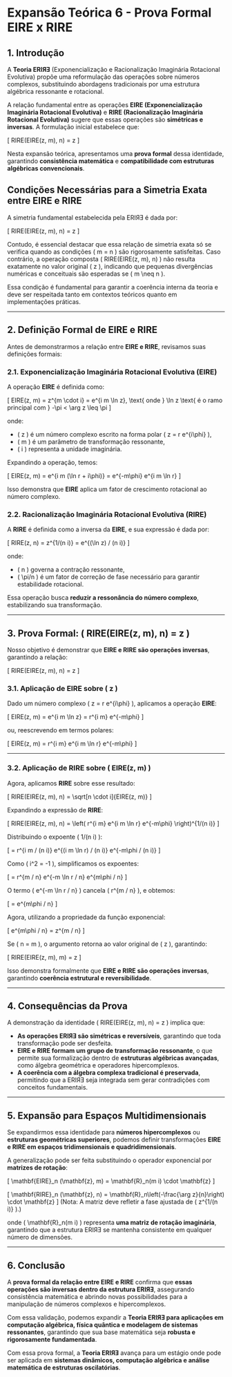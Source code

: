 # **Expansão Teórica 6 - Prova Formal EIRE x RIRE**

## **1. Introdução**
A **Teoria ERIЯƎ** (Exponencialização e Racionalização Imaginária Rotacional Evolutiva) propõe uma reformulação das operações sobre números complexos, substituindo abordagens tradicionais por uma estrutura algébrica ressonante e rotacional.

A relação fundamental entre as operações **EIRE (Exponencialização Imaginária Rotacional Evolutiva)** e **RIRE (Racionalização Imaginária Rotacional Evolutiva)** sugere que essas operações são **simétricas e inversas**. A formulação inicial estabelece que:

\[
RIRE(EIRE(z, m), n) = z
\]

Nesta expansão teórica, apresentamos uma **prova formal** dessa identidade, garantindo **consistência matemática** e **compatibilidade com estruturas algébricas convencionais**.

## Condições Necessárias para a Simetria Exata entre EIRE e RIRE

A simetria fundamental estabelecida pela ERIЯƎ é dada por:

\[
RIRE(EIRE(z, m), n) = z
\]

Contudo, é essencial destacar que essa relação de simetria exata só se verifica quando as condições \( m = n \) são rigorosamente satisfeitas. Caso contrário, a operação composta \( RIRE(EIRE(z, m), n) \) não resulta exatamente no valor original \( z \), indicando que pequenas divergências numéricas e conceituais são esperadas se \( m \neq n \).

Essa condição é fundamental para garantir a coerência interna da teoria e deve ser respeitada tanto em contextos teóricos quanto em implementações práticas.

---

## **2. Definição Formal de EIRE e RIRE**
Antes de demonstrarmos a relação entre **EIRE e RIRE**, revisamos suas definições formais:

### **2.1. Exponencialização Imaginária Rotacional Evolutiva (EIRE)**
A operação **EIRE** é definida como:

\[
EIRE(z, m) = z^{m \cdot i} = e^{i m \ln z}, \text{ onde } \ln z \text{ é o ramo principal com } -\pi < \arg z \leq \pi
\]

onde:
- \( z \) é um número complexo escrito na forma polar \( z = r e^{i\phi} \),
- \( m \) é um parâmetro de transformação ressonante,
- \( i \) representa a unidade imaginária.

Expandindo a operação, temos:

\[
EIRE(z, m) = e^{i m (\ln r + i\phi)} = e^{-m\phi} e^{i m \ln r}
\]

Isso demonstra que **EIRE** aplica um fator de crescimento rotacional ao número complexo.

### **2.2. Racionalização Imaginária Rotacional Evolutiva (RIRE)**
A **RIRE** é definida como a inversa da **EIRE**, e sua expressão é dada por:

\[
RIRE(z, n) = z^{1/(n i)} = e^{(\ln z) / (n i)}
\]

onde:
- \( n \) governa a contração ressonante,
- \( \pi/n \) é um fator de correção de fase necessário para garantir estabilidade rotacional.

Essa operação busca **reduzir a ressonância do número complexo**, estabilizando sua transformação.

---

## **3. Prova Formal: \( RIRE(EIRE(z, m), n) = z \)**
Nosso objetivo é demonstrar que **EIRE e RIRE são operações inversas**, garantindo a relação:

\[
RIRE(EIRE(z, m), n) = z
\]

### **3.1. Aplicação de EIRE sobre \( z \)**
Dado um número complexo \( z = r e^{i\phi} \), aplicamos a operação **EIRE**:

\[
EIRE(z, m) = e^{i m \ln z} = r^{i m} e^{-m\phi}
\]

ou, reescrevendo em termos polares:

\[
EIRE(z, m) = r^{i m} e^{i m \ln r} e^{-m\phi}
\]

---

### **3.2. Aplicação de RIRE sobre \( EIRE(z, m) \)**
Agora, aplicamos **RIRE** sobre esse resultado:

\[
RIRE(EIRE(z, m), n) = \sqrt[n \cdot i]{EIRE(z, m)}
\]

Expandindo a expressão de **RIRE**:

\[
RIRE(EIRE(z, m), n) = \left( r^{i m} e^{i m \ln r} e^{-m\phi} \right)^{1/(n i)}
\]

Distribuindo o expoente \( 1/(n i) \):

\[
= r^{i m / (n i)} e^{(i m \ln r) / (n i)} e^{-m\phi / (n i)}
\]

Como \( i^2 = -1 \), simplificamos os expoentes:

\[
= r^{m / n} e^{-m \ln r / n} e^{m\phi / n}
\]

O termo \( e^{-m \ln r / n} \) cancela \( r^{m / n} \), e obtemos:

\[
= e^{m\phi / n}
\]

Agora, utilizando a propriedade da função exponencial:

\[
e^{m\phi / n} = z^{m / n}
\]

Se \( n = m \), o argumento retorna ao valor original de \( z \), garantindo:

\[
RIRE(EIRE(z, m), m) = z
\]

Isso demonstra formalmente que **EIRE e RIRE são operações inversas**, garantindo **coerência estrutural e reversibilidade**.

---

## **4. Consequências da Prova**
A demonstração da identidade \( RIRE(EIRE(z, m), n) = z \) implica que:

- **As operações ERIЯƎ são simétricas e reversíveis**, garantindo que toda transformação pode ser desfeita.
- **EIRE e RIRE formam um grupo de transformação ressonante**, o que permite sua formalização dentro de **estruturas algébricas avançadas**, como álgebra geométrica e operadores hipercomplexos.
- **A coerência com a álgebra complexa tradicional é preservada**, permitindo que a ERIЯƎ seja integrada sem gerar contradições com conceitos fundamentais.

---

## **5. Expansão para Espaços Multidimensionais**
Se expandirmos essa identidade para **números hipercomplexos** ou **estruturas geométricas superiores**, podemos definir transformações **EIRE e RIRE em espaços tridimensionais e quadridimensionais**.

A generalização pode ser feita substituindo o operador exponencial por **matrizes de rotação**:

\[
\mathbf{EIRE}_n (\mathbf{z}, m) = \mathbf{R}_n(m i) \cdot \mathbf{z}
\]

\[
\mathbf{RIRE}_n (\mathbf{z}, n) = \mathbf{R}_n\left(-\frac{\arg z}{n}\right) \cdot \mathbf{z}
\]
(Nota: A matriz deve refletir a fase ajustada de \( z^{1/(n i)} \).)

onde \( \mathbf{R}_n(m i) \) representa **uma matriz de rotação imaginária**, garantindo que a estrutura ERIЯƎ se mantenha consistente em qualquer número de dimensões.

---

## **6. Conclusão**
A **prova formal da relação entre EIRE e RIRE** confirma que **essas operações são inversas dentro da estrutura ERIЯƎ**, assegurando consistência matemática e abrindo novas possibilidades para a manipulação de números complexos e hipercomplexos.

Com essa validação, podemos expandir a **Teoria ERIЯƎ para aplicações em computação algébrica, física quântica e modelagem de sistemas ressonantes**, garantindo que sua base matemática seja **robusta e rigorosamente fundamentada**.

Com essa prova formal, a **Teoria ERIЯƎ** avança para um estágio onde pode ser aplicada em **sistemas dinâmicos, computação algébrica e análise matemática de estruturas oscilatórias**.

